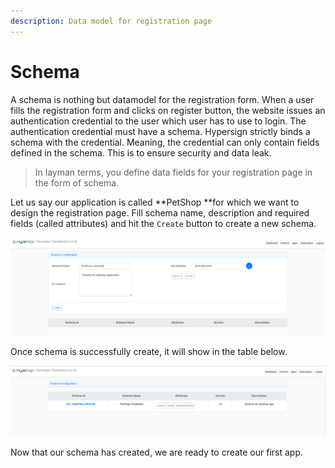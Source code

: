 ```yaml
---
description: Data model for registration page
---
```


# Schema

A schema is nothing but datamodel for the registration form. When a user fills the registration form and clicks on register button, the website issues an authentication credential to the user which user has to use to login. The authentication credential must have a schema. Hypersign strictly binds a schema with the credential. Meaning, the credential can only contain fields defined in the schema. This is to ensure security and data leak.

> In layman terms, you define data fields for your registration page in the form of schema.

Let us say our application is called \*\*PetShop \*\*for which we want to design the registration page. Fill schema name, description and required fields (called attributes) and hit the `Create` button to create a new schema.

![](<../../.gitbook/assets/image (19).png>)

Once schema is successfully create, it will show in the table below.

![](<../../.gitbook/assets/image (20).png>)

Now that our schema has created, we are ready to create our first app.

